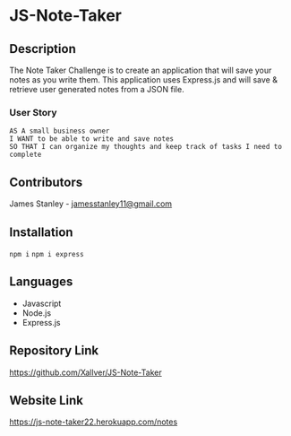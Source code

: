 # JS-Note-Taker

## Description 

The Note Taker Challenge is to create an application that will save your notes as you write them. This application uses Express.js and will save & retrieve user generated notes from a JSON file. 

### User Story
```
AS A small business owner  
I WANT to be able to write and save notes  
SO THAT I can organize my thoughts and keep track of tasks I need to complete
```

## Contributors
James Stanley - jamesstanley11@gmail.com 

## Installation
`
npm i
`
`
npm i express
`

## Languages
* Javascript
* Node.js
* Express.js

## Repository Link
https://github.com/Xallver/JS-Note-Taker

## Website Link
https://js-note-taker22.herokuapp.com/notes
